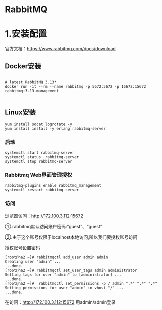 # RabbitMQ

# 1.安装配置

官方文档：https://www.rabbitmq.com/docs/download

## Docker安装

```

# latest RabbitMQ 3.13*
docker run -it --rm --name rabbitmq -p 5672:5672 -p 15672:15672 rabbitmq:3.13-management


```

## Linux安装

```
yum install socat logrotate -y
yum install install -y erlang rabbitmq-server

```

### 启动

```
systemctl start rabbitmq-server
systemctl status  rabbitmq-server
systemctl stop rabbitmq-server
```

### Rabbitmq Web界面管理授权

```
rabbitmq-plugins enable rabbitmq_management
systemctl restart rabbitmq-server
```

### 访问

浏览器访问：http://172.100.3.112:15672

①.rabbitmq默认访问账户密码:“guest”、“guest”

②.由于这个账号仅限于localhost本地访问,所以我们要授权账号访问

授权账号设置密码

```
[root@ha2 ~]# rabbitmqctl add_user admin admin
Creating user "admin" ...
...done.
[root@ha2 ~]# rabbitmqctl set_user_tags admin administrator
Setting tags for user "admin" to [administrator] ...
...done.
[root@ha2 ~]#  rabbitmqctl set_permissions -p / admin ".*" ".*" ".*"
Setting permissions for user "admin" in vhost "/" ...
...done.
```

在访问：http://172.100.3.112:15672 用admin/admin登录
